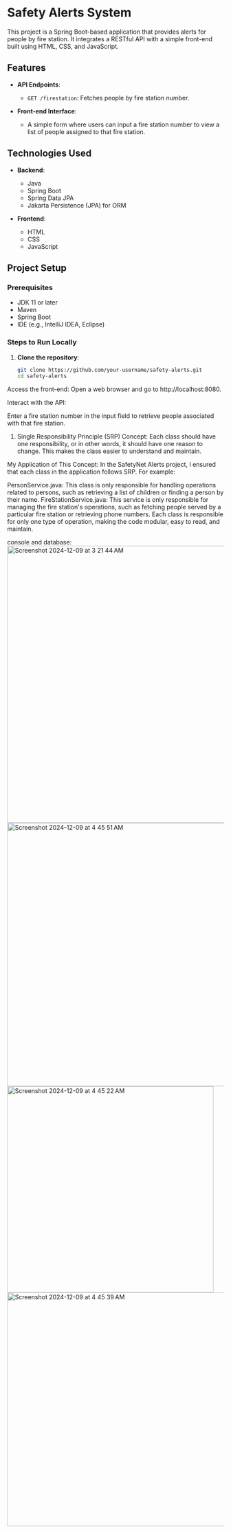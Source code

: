 # Safety Alerts System

This project is a Spring Boot-based application that provides alerts for people by fire station. It integrates a RESTful API with a simple front-end built using HTML, CSS, and JavaScript.

## Features

- **API Endpoints**: 
    - `GET /firestation`: Fetches people by fire station number.
  
- **Front-end Interface**:
    - A simple form where users can input a fire station number to view a list of people assigned to that fire station.

## Technologies Used

- **Backend**: 
    - Java
    - Spring Boot
    - Spring Data JPA
    - Jakarta Persistence (JPA) for ORM
    
- **Frontend**:
    - HTML
    - CSS
    - JavaScript

## Project Setup

### Prerequisites

- JDK 11 or later
- Maven
- Spring Boot
- IDE (e.g., IntelliJ IDEA, Eclipse)

### Steps to Run Locally

1. **Clone the repository**:
   ```bash
   git clone https://github.com/your-username/safety-alerts.git
   cd safety-alerts

Access the front-end: Open a web browser and go to http://localhost:8080.

Interact with the API:

Enter a fire station number in the input field to retrieve people associated with that fire station.



1. Single Responsibility Principle (SRP)
Concept: Each class should have one responsibility, or in other words, it should have one reason to change. This makes the class easier to understand and maintain.

My Application of This Concept:
In the SafetyNet Alerts project, I ensured that each class in the application follows SRP. For example:

PersonService.java: This class is only responsible for handling operations related to persons, such as retrieving a list of children or finding a person by their name.
FireStationService.java: This service is only responsible for managing the fire station's operations, such as fetching people served by a particular fire station or retrieving phone numbers.
Each class is responsible for only one type of operation, making the code modular, easy to read, and maintain.

console and database: 
<img width="645" alt="Screenshot 2024-12-09 at 3 21 44 AM" src="https://github.com/user-attachments/assets/29fdde6b-fb73-4855-91d4-615e2087cccd">
<img width="613" alt="Screenshot 2024-12-09 at 4 45 51 AM" src="https://github.com/user-attachments/assets/d84a8eea-d424-4ae0-98dd-2c05a55ce06b">
<img width="480" alt="Screenshot 2024-12-09 at 4 45 22 AM" src="https://github.com/user-attachments/assets/cfdc1de2-583d-48da-8d8b-ff6c720146de">
<img width="544" alt="Screenshot 2024-12-09 at 4 45 39 AM" src="https://github.com/user-attachments/assets/17d4fc97-3671-442f-89ee-787ab224f9b4">
